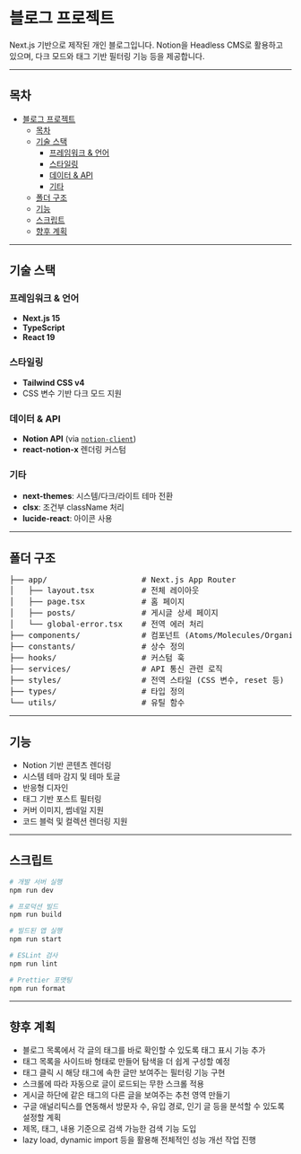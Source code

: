 # 블로그 프로젝트

Next.js 기반으로 제작된 개인 블로그입니다. Notion을 Headless CMS로 활용하고 있으며, 다크 모드와 태그 기반 필터링 기능 등을 제공합니다.

---

## 목차

- [블로그 프로젝트](#블로그-프로젝트)
  - [목차](#목차)
  - [기술 스택](#기술-스택)
    - [프레임워크 \& 언어](#프레임워크--언어)
    - [스타일링](#스타일링)
    - [데이터 \& API](#데이터--api)
    - [기타](#기타)
  - [폴더 구조](#폴더-구조)
  - [기능](#기능)
  - [스크립트](#스크립트)
  - [향후 계획](#향후-계획)

---

## 기술 스택

### 프레임워크 & 언어

- **Next.js 15**
- **TypeScript**
- **React 19**

### 스타일링

- **Tailwind CSS v4**
- CSS 변수 기반 다크 모드 지원

### 데이터 & API

- **Notion API** (via [`notion-client`](https://github.com/NotionX/react-notion-x))
- **react-notion-x** 렌더링 커스텀

### 기타

- **next-themes**: 시스템/다크/라이트 테마 전환
- **clsx**: 조건부 className 처리
- **lucide-react**: 아이콘 사용

---

## 폴더 구조

<pre>
├── app/                    # Next.js App Router
│   ├── layout.tsx          # 전체 레이아웃
│   ├── page.tsx            # 홈 페이지
│   ├── posts/              # 게시글 상세 페이지
│   └── global-error.tsx    # 전역 에러 처리
├── components/             # 컴포넌트 (Atoms/Molecules/Organisms 등)
├── constants/              # 상수 정의
├── hooks/                  # 커스텀 훅
├── services/               # API 통신 관련 로직
├── styles/                 # 전역 스타일 (CSS 변수, reset 등)
├── types/                  # 타입 정의
└── utils/                  # 유틸 함수
</pre>

---

## 기능

- Notion 기반 콘텐츠 렌더링
- 시스템 테마 감지 및 테마 토글
- 반응형 디자인
- 태그 기반 포스트 필터링
- 커버 이미지, 썸네일 지원
- 코드 블럭 및 컬렉션 렌더링 지원

---

## 스크립트

```bash
# 개발 서버 실행
npm run dev

# 프로덕션 빌드
npm run build

# 빌드된 앱 실행
npm run start

# ESLint 검사
npm run lint

# Prettier 포맷팅
npm run format
```

---

## 향후 계획

- 블로그 목록에서 각 글의 태그를 바로 확인할 수 있도록 태그 표시 기능 추가
- 태그 목록을 사이드바 형태로 만들어 탐색을 더 쉽게 구성할 예정
- 태그 클릭 시 해당 태그에 속한 글만 보여주는 필터링 기능 구현
- 스크롤에 따라 자동으로 글이 로드되는 무한 스크롤 적용
- 게시글 하단에 같은 태그의 다른 글을 보여주는 추천 영역 만들기
- 구글 애널리틱스를 연동해서 방문자 수, 유입 경로, 인기 글 등을 분석할 수 있도록 설정할 계획
- 제목, 태그, 내용 기준으로 검색 가능한 검색 기능 도입
- lazy load, dynamic import 등을 활용해 전체적인 성능 개선 작업 진행
